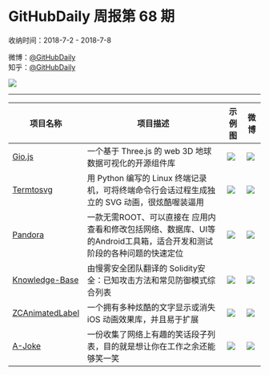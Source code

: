 # GitHubDaily 周报第 68 期

收纳时间：2018-7-2 - 2018-7-8

微博：[@GitHubDaily](https://weibo.com/GitHubDaily)    
知乎：[@GitHubDaily](https://www.zhihu.com/people/githubdaily)

![](https://raw.githubusercontent.com/GitHubDaily/GitHubDaily/master/assets/weixin.png)

---

项目名称 | 项目描述 | 示例图 | 微博
--- | --- | --- | ---
[Gio.js](status.github_url) | 一个基于 Three.js 的 web 3D 地球数据可视化的开源组件库 | ![](http://wx3.sinaimg.cn/large/006fiYtfly1ft0hyncc6qg30jg0afhad.gif) | [![](https://raw.githubusercontent.com/GitHubDaily/GitHubDaily/master/assets/sina_logo.png)](https://weibo.com/5722964389/GoMk1gOXC)
[Termtosvg](status.github_url) | 用 Python 编写的 Linux 终端记录机，可将终端命令行会话过程生成独立的 SVG 动画，很炫酷喔装逼用 | ![](http://wx1.sinaimg.cn/large/006fiYtfly1fszgyyypeng30i708y0ty.gif) | [![](https://raw.githubusercontent.com/GitHubDaily/GitHubDaily/master/assets/sina_logo.png)](https://weibo.com/5722964389/GoCTwqw50)
[Pandora](status.github_url) | 一款无需ROOT、可以直接在 应用内 查看和修改包括网络、数据库、UI等的Android工具箱，适合开发和测试阶段的各种问题的快速定位 | ![](http://wx3.sinaimg.cn/large/006fiYtfly1fsy9ov8jiqg30870et7b9.gif) | [![](https://raw.githubusercontent.com/GitHubDaily/GitHubDaily/master/assets/sina_logo.png)](https://weibo.com/5722964389/Gott1gwRt)
[Knowledge-Base](status.github_url) | 由慢雾安全团队翻译的 Solidity安全：已知攻击方法和常见防御模式综合列表 | ![](http://wx3.sinaimg.cn/large/006fiYtfgy1fsx26fk82xj31h445aaut.jpg) | [![](https://raw.githubusercontent.com/GitHubDaily/GitHubDaily/master/assets/sina_logo.png)](https://weibo.com/5722964389/Gok2x2bfQ)
[ZCAnimatedLabel](status.github_url) | 一个拥有多种炫酷的文字显示或消失 iOS 动画效果库，并且易于扩展 | ![](http://wx1.sinaimg.cn/large/006fiYtfly1fsurv3ubqag30gm0lqb29.gif) | [![](https://raw.githubusercontent.com/GitHubDaily/GitHubDaily/master/assets/sina_logo.png)](https://weibo.com/5722964389/GoaC2dxlH)
[A-Joke](status.github_url) | 一份收集了网络上有趣的笑话段子列表，目的就是想让你在工作之余还能够笑一笑 | ![](http://wx4.sinaimg.cn/large/006fiYtfly1fsut01zuvuj31hs5nykjl.jpg) | [![](https://raw.githubusercontent.com/GitHubDaily/GitHubDaily/master/assets/sina_logo.png)](https://weibo.com/5722964389/Go1bxlrpA)
